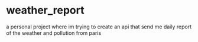 # weather_report
a personal project where im trying to create an api that send me daily report of the weather and pollution from paris
